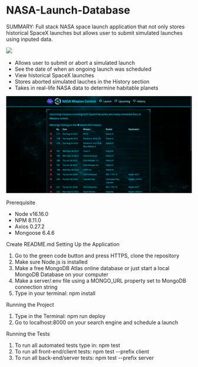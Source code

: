 # NASA-Launch-Database

SUMMARY:
Full stack NASA space launch application that not only stores historical SpaceX launches but allows user to submit simulated launches using inputed data. 

![](Front-End.png)


+ Allows user to submit or abort a simulated launch
+ See the date of when an ongoing launch was scheduled
+ View historical SpaceX launches
+ Stores aborted simulated lauches in the History section
+ Takes in real-life NASA data to determine habitable planets 

![](Upcoming-Launches.png)

Prerequisite
+ Node v16.16.0
+ NPM 8.11.0
+ Axios 0.27.2
+ Mongoose 6.4.6





Create README.md
Setting Up the Application

1. Go to the green code button and press HTTPS, clone the repository
2. Make sure Node.js is installed
3. Make a free MongoDB Atlas online database or just start a local MongoDB Database on your computer
4. Make a server/.env file using a MONGO_URL property set to MongoDB connection string
5. Type in your terminal: npm install




Running the Project

1. Type in the Terminal: npm run deploy
2. Go to localhost:8000 on your search engine and schedule a launch




Running the Tests

1. To run all automated tests type in: npm test
2. To run all front-end/client tests: npm test --prefix client
3. To run all back-end/server tests: npm test --prefix server
